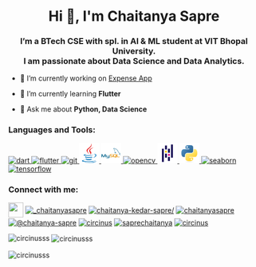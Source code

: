 <h1 align="center">Hi 👋, I'm Chaitanya Sapre</h1>
<h3 align="center">I’m a BTech CSE with spl. in AI & ML student at VIT Bhopal University.<br>I am passionate about Data Science and Data Analytics.</h3>

- 🔭 I’m currently working on [Expense App](https://github.com/Circinusss/Expense-App)

- 🌱 I’m currently learning **Flutter**

- 💬 Ask me about **Python, Data Science**

<h3 align="left">Languages and Tools:</h3>
<p align="left"> <a href="https://dart.dev" target="_blank" rel="noreferrer"> <img src="https://www.vectorlogo.zone/logos/dartlang/dartlang-icon.svg" alt="dart" width="40" height="40"/> </a> <a href="https://flutter.dev" target="_blank" rel="noreferrer"> <img src="https://www.vectorlogo.zone/logos/flutterio/flutterio-icon.svg" alt="flutter" width="40" height="40"/> </a> <a href="https://git-scm.com/" target="_blank" rel="noreferrer"> <img src="https://www.vectorlogo.zone/logos/git-scm/git-scm-icon.svg" alt="git" width="40" height="40"/> </a> <a href="https://www.java.com" target="_blank" rel="noreferrer"> <img src="https://raw.githubusercontent.com/devicons/devicon/master/icons/java/java-original.svg" alt="java" width="40" height="40"/> </a> <a href="https://www.mysql.com/" target="_blank" rel="noreferrer"> <img src="https://raw.githubusercontent.com/devicons/devicon/master/icons/mysql/mysql-original-wordmark.svg" alt="mysql" width="40" height="40"/> </a> <a href="https://opencv.org/" target="_blank" rel="noreferrer"> <img src="https://www.vectorlogo.zone/logos/opencv/opencv-icon.svg" alt="opencv" width="40" height="40"/> </a> <a href="https://pandas.pydata.org/" target="_blank" rel="noreferrer"> <img src="https://raw.githubusercontent.com/devicons/devicon/2ae2a900d2f041da66e950e4d48052658d850630/icons/pandas/pandas-original.svg" alt="pandas" width="40" height="40"/> </a> <a href="https://www.python.org" target="_blank" rel="noreferrer"> <img src="https://raw.githubusercontent.com/devicons/devicon/master/icons/python/python-original.svg" alt="python" width="40" height="40"/> </a> <a href="https://seaborn.pydata.org/" target="_blank" rel="noreferrer"> <img src="https://seaborn.pydata.org/_images/logo-mark-lightbg.svg" alt="seaborn" width="40" height="40"/> </a> <a href="https://www.tensorflow.org" target="_blank" rel="noreferrer"> <img src="https://www.vectorlogo.zone/logos/tensorflow/tensorflow-icon.svg" alt="tensorflow" width="40" height="40"/> </a> </p>


<h3 align="left">Connect with me:</h3>
<p align="left">
<a href = "mailto: saprechaitanya@gmail.com"><img align="center" src="https://img.icons8.com/fluent/48/000000/gmail.png" height="30" width="30" /></a>
<a href="https://twitter.com/_chaitanyasapre" target="blank"><img align="center" src="https://raw.githubusercontent.com/rahuldkjain/github-profile-readme-generator/master/src/images/icons/Social/twitter.svg" alt="_chaitanyasapre" height="30" width="40" /></a>
<a href="https://linkedin.com/in/chaitanya-kedar-sapre/" target="blank"><img align="center" src="https://raw.githubusercontent.com/rahuldkjain/github-profile-readme-generator/master/src/images/icons/Social/linked-in-alt.svg" alt="chaitanya-kedar-sapre/" height="30" width="40" /></a>
<a href="https://kaggle.com/chaitanyasapre" target="blank"><img align="center" src="https://raw.githubusercontent.com/rahuldkjain/github-profile-readme-generator/master/src/images/icons/Social/kaggle.svg" alt="chaitanyasapre" height="30" width="40" /></a>
<a href="https://medium.com/@chaitanya-sapre" target="blank"><img align="center" src="https://raw.githubusercontent.com/rahuldkjain/github-profile-readme-generator/master/src/images/icons/Social/medium.svg" alt="@chaitanya-sapre" height="30" width="40" /></a>
<a href="https://www.codechef.com/users/circinus" target="blank"><img align="center" src="https://cdn.jsdelivr.net/npm/simple-icons@3.1.0/icons/codechef.svg" alt="circinus" height="30" width="40" /></a>
<a href="https://www.hackerrank.com/saprechaitanya" target="blank"><img align="center" src="https://raw.githubusercontent.com/rahuldkjain/github-profile-readme-generator/master/src/images/icons/Social/hackerrank.svg" alt="saprechaitanya" height="30" width="40" /></a>
<a href="https://www.leetcode.com/circinus" target="blank"><img align="center" src="https://raw.githubusercontent.com/rahuldkjain/github-profile-readme-generator/master/src/images/icons/Social/leet-code.svg" alt="circinus" height="30" width="40" /></a>
</p>


<p><img align="left" src="https://github-readme-stats.vercel.app/api/top-langs?username=circinusss&show_icons=true&locale=en&layout=compact" alt="circinusss" /></p>

<p>&nbsp;<img align="center" src="https://github-readme-stats.vercel.app/api?username=circinusss&show_icons=true&locale=en" alt="circinusss" /></p>

<p><img align="center" src="https://github-readme-streak-stats.herokuapp.com/?user=circinusss&" alt="circinusss" /></p>

